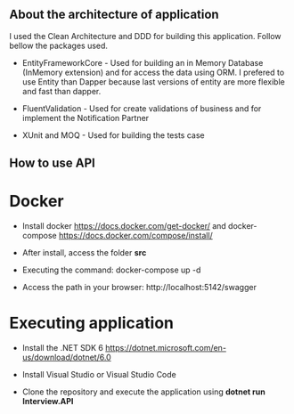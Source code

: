 ## About the architecture of application

I used the Clean Architecture and DDD for building this application. Follow bellow the packages used.

- EntityFrameworkCore - Used for building an in Memory Database (InMemory extension) and for access the data using ORM. I prefered to use Entity than Dapper because last versions of entity are more flexible and fast than dapper.

- FluentValidation - Used for create validations of business and for implement the Notification Partner

- XUnit and MOQ - Used for building the tests case

## How to use API

# Docker

- Install docker https://docs.docker.com/get-docker/ and docker-compose https://docs.docker.com/compose/install/

- After install, access the folder **src** 

- Executing the command: docker-compose up -d

- Access the path in your browser: http://localhost:5142/swagger

# Executing application

- Install the .NET SDK 6 https://dotnet.microsoft.com/en-us/download/dotnet/6.0

- Install Visual Studio or Visual Studio Code 

- Clone the repository and execute the application using **dotnet run Interview.API**
